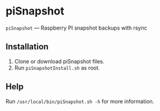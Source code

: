 # piSnapshot
`piSnapshot` — Raspberry PI snapshot backups with rsync

## Installation
1. Clone or download piSnapshot files.
2. Run `piSnapshotInstall.sh` as root.

## Help
Run `/usr/local/bin/piSnapshot.sh -h` for more information.
